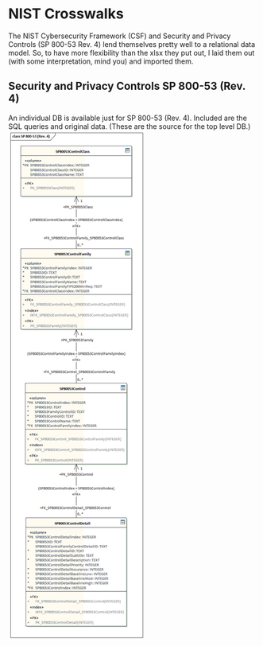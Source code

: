 # NIST Crosswalks

The NIST Cybersecurity Framework (CSF) and Security and Privacy Controls (SP 800-53 Rev. 4) lend themselves pretty well to a relational data model.
So, to have more flexibility than the xlsx they put out, I laid them out (with some interpretation, mind you) and imported them.


## Security and Privacy Controls SP 800-53 (Rev. 4)

An individual DB is available just for SP 800-53 (Rev. 4).  Included are the SQL queries and original data.  (These are the source for the top level DB.)
![SP 800-53 Data Model](/images/SP800-53.gif)



